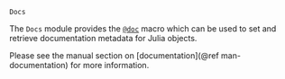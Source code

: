 ```
Docs
```

The `Docs` module provides the [`@doc`](@ref) macro which can be used to set and retrieve documentation metadata for Julia objects.

Please see the manual section on [documentation](@ref man-documentation) for more information.
